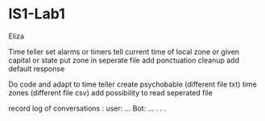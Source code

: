 # IS1-Lab1
Eliza

Time teller 
set alarms or timers 
tell current time of local zone or given capital or state
put zone in seperate file 
add ponctuation cleanup
add default response 


Do code and adapt to time teller
create psychobable  (different file txt)
time zones  (different file csv)
add possibility to read seperated file

record log of conversations :
user: ...
Bot: ...
.
.
.




